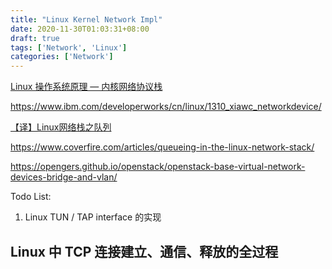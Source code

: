 ```yaml
---
title: "Linux Kernel Network Impl"
date: 2020-11-30T01:03:31+08:00
draft: true
tags: ['Network', 'Linux']
categories: ['Network']
---
```


[Linux 操作系统原理 — 内核网络协议栈](https://is-cloud.blog.csdn.net/article/details/102996612)

https://www.ibm.com/developerworks/cn/linux/1310_xiawc_networkdevice/

[【译】Linux网络栈之队列](https://xiaoz.co/2019/12/14/Linux%E7%BD%91%E7%BB%9C%E6%A0%88%E4%B9%8B%E9%98%9F%E5%88%97-part1/#%E6%8E%92%E9%98%9F%E8%A7%84%E5%88%99-Queuing-Disciplines-QDisc)

https://www.coverfire.com/articles/queueing-in-the-linux-network-stack/

https://opengers.github.io/openstack/openstack-base-virtual-network-devices-bridge-and-vlan/

Todo List:

1. Linux TUN / TAP interface 的实现

## Linux 中 TCP 连接建立、通信、释放的全过程


